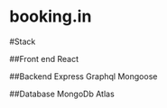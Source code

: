 # booking.in

#Stack

##Front end
React

##Backend
Express
Graphql
Mongoose

##Database
MongoDb Atlas
